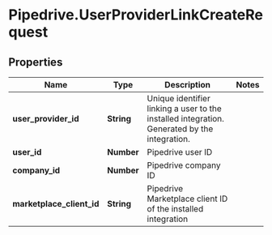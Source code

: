 # Pipedrive.UserProviderLinkCreateRequest

## Properties

Name | Type | Description | Notes
------------ | ------------- | ------------- | -------------
**user_provider_id** | **String** | Unique identifier linking a user to the installed integration. Generated by the integration. | 
**user_id** | **Number** | Pipedrive user ID | 
**company_id** | **Number** | Pipedrive company ID | 
**marketplace_client_id** | **String** | Pipedrive Marketplace client ID of the installed integration | 


